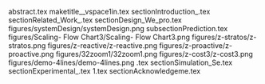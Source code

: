 abstract.tex
maketitle__vspace1in.tex
sectionIntroduction_.tex
sectionRelated_Work_.tex
sectionDesign_We_pro.tex
figures/systemDesign/systemDesign.png
subsectionPrediction.tex
figures/Scaling- Flow Chart3/Scaling- Flow Chart3.png
figures/z-stratos/z-stratos.png
figures/z-reactive/z-reactive.png
figures/z-proactive/z-proactive.png
figures/32zoom1/32zoom1.png
figures/z-cost3/z-cost3.png
figures/demo-4lines/demo-4lines.png
.tex
sectionSimulation_Se.tex
sectionExperimental_.tex
1.tex
sectionAcknowledgeme.tex
